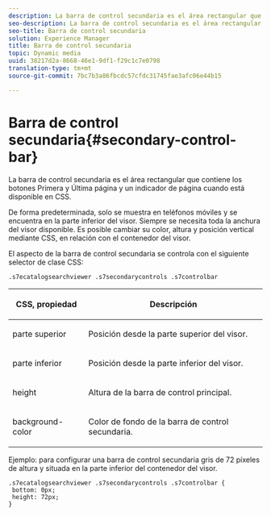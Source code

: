 ```yaml
---
description: La barra de control secundaria es el área rectangular que contiene los botones Primera y Última página y un indicador de página cuando está disponible en CSS.
seo-description: La barra de control secundaria es el área rectangular que contiene los botones Primera y Última página y un indicador de página cuando está disponible en CSS.
seo-title: Barra de control secundaria
solution: Experience Manager
title: Barra de control secundaria
topic: Dynamic media
uuid: 38217d2a-8668-46e1-9df1-f29c1c7e0798
translation-type: tm+mt
source-git-commit: 7bc7b3a86fbcdc57cfdc31745fae3afc06e44b15

---
```



# Barra de control secundaria{#secondary-control-bar}

La barra de control secundaria es el área rectangular que contiene los botones Primera y Última página y un indicador de página cuando está disponible en CSS.

De forma predeterminada, solo se muestra en teléfonos móviles y se encuentra en la parte inferior del visor. Siempre se necesita toda la anchura del visor disponible. Es posible cambiar su color, altura y posición vertical mediante CSS, en relación con el contenedor del visor.

El aspecto de la barra de control secundaria se controla con el siguiente selector de clase CSS:

`.s7ecatalogsearchviewer .s7secondarycontrols .s7controlbar`

<table id="table_2C8D322F57114A72B43053CB4539C65C"> 
 <thead> 
  <tr> 
   <th colname="col1" class="entry"> <p> CSS, propiedad </p> </th> 
   <th colname="col2" class="entry"> <p>Descripción </p> </th> 
  </tr> 
 </thead>
 <tbody> 
  <tr> 
   <td colname="col1"> <p> <span class="codeph"> parte superior </span> </p> </td> 
   <td colname="col2"> <p>Posición desde la parte superior del visor. </p> </td> 
  </tr> 
  <tr> 
   <td colname="col1"> <p> <span class="codeph"> parte inferior </span> </p> </td> 
   <td colname="col2"> <p>Posición desde la parte inferior del visor. </p> </td> 
  </tr> 
  <tr> 
   <td colname="col1"> <p> <span class="codeph"> height </span> </p> </td> 
   <td colname="col2"> <p>Altura de la barra de control principal. </p> </td> 
  </tr> 
  <tr> 
   <td colname="col1"> <p> <span class="codeph"> background-color </span> </p> </td> 
   <td colname="col2"> <p>Color de fondo de la barra de control secundaria. </p> </td> 
  </tr> 
 </tbody> 
</table>

Ejemplo: para configurar una barra de control secundaria gris de 72 píxeles de altura y situada en la parte inferior del contenedor del visor.

```
.s7ecatalogsearchviewer .s7secondarycontrols .s7controlbar {  
 bottom: 0px; 
 height: 72px; 
}
```

